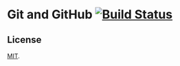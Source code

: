 # Git and GitHub [![Build Status](https://travis-ci.org/lubien/git-and-github-hacktoberfest.svg?branch=master)](https://travis-ci.org/lubien/git-and-github-hacktoberfest)

## License

[MIT](LICENSE).

